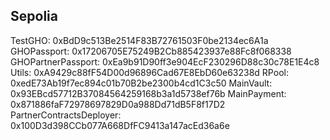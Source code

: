 ## Sepolia

TestGHO: 0xBdD9c513Be2514F83B72761503F0be2134ec6A1a
GHOPassport: 0x17206705E75249B2Cb885423937e88Fc8f068338
GHOPartnerPassport: 0xEa9b91D90ff3e904EcF230296D88c30c78E1E4c8
Utils: 0xA9429c88fF54D00d96896Cad67E8EbD60e63238d
RPool: 0xedE73Ab19f7ec894c01b70B2be2300b4cd1C3c50
MainVault: 0x93EBcd57712B37084564259168b3a1d5738ef76b
MainPayment: 0x871886faF72978697829D0a988Dd71dB5F8f17D2
PartnerContractsDeployer: 0x100D3d398CCb077A668DfFC9413a147acEd36a6e

